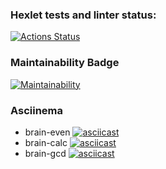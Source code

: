 ### Hexlet tests and linter status:
[![Actions Status](https://github.com/ESKolpakov/python-project-49/actions/workflows/hexlet-check.yml/badge.svg)](https://github.com/ESKolpakov/python-project-49/actions)

### Maintainability Badge
[![Maintainability](https://api.codeclimate.com/v1/badges/082653afe0f9d00af50f/maintainability)](https://codeclimate.com/github/ESKolpakov/python-project-49/maintainability)

### Asciinema
* brain-even
[![asciicast](https://asciinema.org/a/zcPfdMmWX1tf4QEreYkFiUQEl.svg)](https://asciinema.org/a/zcPfdMmWX1tf4QEreYkFiUQEl)
* brain-calc
[![asciicast](https://asciinema.org/a/3tbROHDoJsF6KvI3RnVSlbN0P.svg)](https://asciinema.org/a/3tbROHDoJsF6KvI3RnVSlbN0P)
* brain-gcd
[![asciicast](https://asciinema.org/a/VE5i7V04AcRXfHyEHELqDdWRV.svg)](https://asciinema.org/a/VE5i7V04AcRXfHyEHELqDdWRV)

